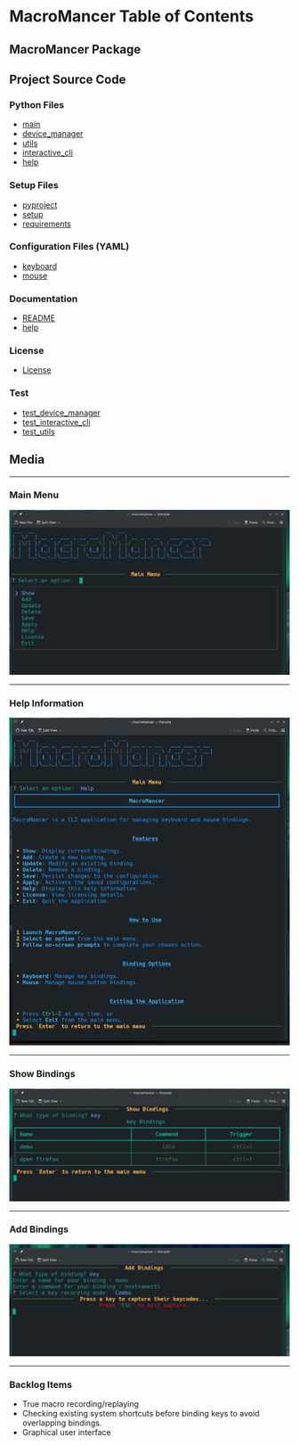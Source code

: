 # MacroMancer Table of Contents

## MacroMancer Package

## Project Source Code

### Python Files

- [main](macromancer/main.py)
- [device_manager](macromancer/device_manager.py)
- [utils](macromancer/utils.py)
- [interactive_cli](macromancer/interactive_cli.py)
- [help](macromancer/help.py)

### Setup Files

- [pyproject](pyproject.toml)
- [setup](setup.py)
- [requirements](requirements.txt)

### Configuration Files (YAML)

- [keyboard](macromancer/config/keyboard.yaml)
- [mouse](macromancer/config/keyboard.yaml)

### Documentation

- [README](README.md)
- [help](macromancer/docs/help.md)

### License

- [License](LICENSE)

### Test

- [test_device_manager](tests/test_device_manager.py)
- [test_interactive_cli](test_interactive_cli.py)
- [test_utils](test_utils.py)

## Media

---

### Main Menu

![Main Menu](assets/images/main_menu.png)

---

### Help Information

![Help](assets/images/help.png)

---

### Show Bindings

![Show Bindings](assets/images/show_bindings.png)

---

### Add Bindings

![Add Bindings](assets/images/add_binding.png)

---

### Backlog Items

- True macro recording/replaying
- Checking existing system shortcuts before binding keys to avoid overlapping bindings.
- Graphical user interface
